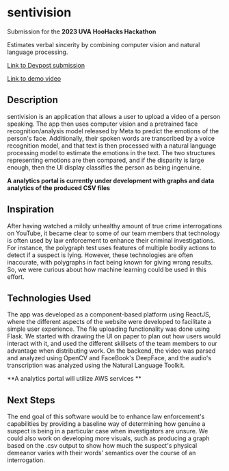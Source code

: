 # sentivision

Submission for the **2023 UVA HooHacks Hackathon**

Estimates verbal sincerity by combining computer vision and natural language processing.

[Link to Devpost submission](https://devpost.com/software/sentivision)

[Link to demo video](https://www.youtube.com/watch?v=0Fc7r9HUZGE)

## Description
sentivision is an application that allows a user to upload a video of a person speaking. The app then uses computer vision and a pretrained face recognition/analysis model released by Meta to predict the emotions of the person's face. Additionally, their spoken words are transcribed by a voice recognition model, and that text is then processed with a natural language processing model to estimate the emotions in the text. The two structures representing emotions are then compared, and if the disparity is large enough, then the UI display classifies the person as being ingenuine.

**A analytics portal is currently under development with graphs and data analytics of the produced CSV files**

## Inspiration

After having watched a mildly unhealthy amount of true crime interrogations on YouTube, it became clear to some of our team members that technology is often used by law enforcement to enhance their criminal investigations. For instance, the polygraph test uses features of multiple bodily actions to detect if a suspect is lying. However, these technologies are often inaccurate, with polygraphs in fact being known for giving wrong results. So, we were curious about how machine learning could be used in this effort.

## Technologies Used

The app was developed as a component-based platform using ReactJS, where the different aspects of the website were developed to facilitate a simple user experience. The file uploading functionality was done using Flask. We started with drawing the UI on paper to plan out how users would interact with it, and used the different skillsets of the team members to our advantage when distributing work. On the backend, the video was parsed and analyzed using OpenCV and FaceBook's DeepFace, and the audio's transcription was analyzed using the Natural Language Toolkit.

**A analytics portal will utilize AWS services **

## Next Steps

The end goal of this software would be to enhance law enforcement's capabilities by providing a baseline way of determining how genuine a suspect is being in a particular case when investigators are unsure. We could also work on developing more visuals, such as producing a graph based on the .csv output to show how much the suspect's physical demeanor varies with their words' semantics over the course of an interrogation.

